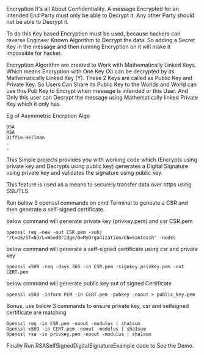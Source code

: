 Encryption
It's all About Confidentiality.
A message Encrypted for an intended End Party must only be able to Decrypt it.
Any other Party should not be able to Decrypt it.

To do this Key based Encryption must be used, because hackers can reverse Engineer Known
Algorithm to Decrypt the data. So adding a Secret Key in the message and then running Encryption
on it will make it impossible for hacker.

Encryption Algorithm are created to Work with Mathematically Linked Keys.
Which means Encryption with One Key (X) can be decrypted by its Mathematically Linked Key (Y).
These 2 Keys are called as Public Key and Private Key.
So Users Can Share its Public Key to the Worlds and World can use this Pub Key to Encrypt when message is intended or this User.
And Only this user can Decrypt the message using Mathematically linked Private Key which it only has.

Eg of Asymmetric Encrption Algo

    DSA
    RSA
    Diffie-Hellman
    .
    .


This Simple projects provides you with working code which (Encrypts using private key and Decrypts using public key)
generates a Digital Signature using private key and validates the signature using public key.

This feature is used as a means to securely transfer data over https using SSL/TLS.

Run below 3 openssl commands on cmd Terminal to geneate a CSR and then generate a self-signed certificate.

below command will generate private key (privkey.pem) and csr CSR.pem

    openssl req -new -out CSR.pem -subj "/C=US/ST=NJ/L=WoodBridge/O=MyOrganization/CN=Santossh" -nodes

below command will generate a self-signed certificate using csr and private key

    openssl x509 -req -days 365 -in CSR.pem -signkey privkey.pem -out CERT.pem

below command will generate public key out of signed Certificate

    openssl x509 -inform PEM -in CERT.pem -pubkey -noout > public_key.pem

Bonus, 
use below 3 commands to ensure private key, csr and selfsigned certificate are matching

    Openssl req -in CSR.pem -noout -modulus | sha1sum
    Openssl x509 -in CERT.pem -noout -modulus | sha1sum
    Openssl rsa -in privkey.pem -noout -modulus | sha1sum

Finally Run RSASelfSignedDigitalSignatureExample code to See the Demo.
